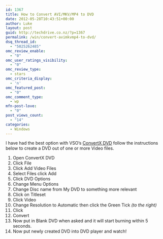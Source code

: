 ```yaml
---
id: 1367
title: How to Convert AVI/MKV/MP4 to DVD
date: 2012-05-28T10:43:51+00:00
author: Luke
layout: post
guid: http://techdrive.co.nz/?p=1367
permalink: /win/convert-avimkvmp4-to-dvd/
dsq_thread_id:
  - "5025262485"
omc_review_enable:
  - "0"
omc_user_ratings_visibility:
  - "0"
omc_review_type:
  - stars
omc_criteria_display:
  - 'n'
omc_featured_post:
  - "0"
omc_comment_type:
  - wp
mfn-post-love:
  - "0"
post_views_count:
  - "14"
categories:
  - Windows
---
```

<div>
  I have had the best option with VSO&#8217;s <a title="ConvertXDVD" href="http://www.vso-software.fr/products/convert_x_to_dvd/" target="_blank">ConvertX DVD</a> follow the instructions below to create a DVD out of one or more Video files.
</div>

  1. Open ConvertX DVD
  2. Click File
  3. Click Add Video Files
  4. Select Files click Add
  5. Click DVD Options
  6. Change Menu Options
  7. Change Disc name from My DVD to something more relevant
  8. Click on Titleset
  9. Click Video
 10. Change Resolution to Automatic then click the Green Tick _(to the right)_
 11. Click
 12. Convert
 13. Now put in Blank DVD when asked and it will start burning within 5 seconds.
 14. Now put newly created DVD into DVD player and watch!